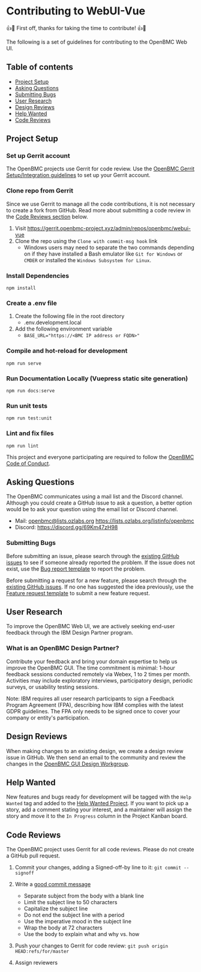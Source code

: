 # Contributing to WebUI-Vue

:+1::tada: First off, thanks for taking the time to contribute! :+1::tada:

The following is a set of guidelines for contributing to the OpenBMC Web UI.

## Table of contents

- [Project Setup](#project-setup)
- [Asking Questions](#asking-questions)
- [Submitting Bugs](#submitting-bugs)
- [User Research](#user-research)
- [Design Reviews](#design-reviews)
- [Help Wanted](#help-wanted)
- [Code Reviews](#code-reviews)

## Project Setup

### Set up Gerrit account

The OpenBMC projects use Gerrit for code review. Use the
[OpenBMC Gerrit Setup/Integration guidelines](https://github.com/openbmc/docs/blob/master/development/gerrit-setup.md)
to set up your Gerrit account.

### Clone repo from Gerrit

Since we use Gerrit to manage all the code contributions, it is not necessary to
create a fork from GitHub. Read more about submitting a code review in the
[Code Reviews section](#code-reviews) below.

1. Visit <https://gerrit.openbmc-project.xyz/admin/repos/openbmc/webui-vue>
2. Clone the repo using the `Clone with commit-msg hook` link
   - Windows users may need to separate the two commands depending on if they
     have installed a Bash emulator like `Git for Windows` or `CMDER` or
     installed the `Windows Subsystem for Linux`.

### Install Dependencies

```shell
npm install
```

### Create a .env file

1. Create the following file in the root directory
   - .env.development.local
1. Add the following environment variable
   - `BASE_URL="https://<BMC IP address or FQDN>"`

### Compile and hot-reload for development

```shell
npm run serve
```

### Run Documentation Locally (Vuepress static site generation)

```shell
npm run docs:serve
```

### Run unit tests

```shell
npm run test:unit
```

### Lint and fix files

```shell
npm run lint
```

This project and everyone participating are required to follow the
[OpenBMC Code of Conduct](https://github.com/openbmc/docs/blob/master/code-of-conduct.md).

## Asking Questions

The OpenBMC communicates using a mail list and the Discord channel. Although you
could create a GitHub issue to ask a question, a better option would be to ask
your question using the email list or Discord channel.

- Mail: <openbmc@lists.ozlabs.org> <https://lists.ozlabs.org/listinfo/openbmc>
- Discord: <https://discord.gg/69Km47zH98>

### Submitting Bugs

Before submitting an issue, please search through the
[existing GitHub issues](https://github.com/openbmc/webui-vue/issues) to see if
someone already reported the problem. If the issue does not exist, use the
[Bug report template](https://github.com/openbmc/webui-vue/issues/new?assignees=&labels=&template=bug_report.md&title=)
to report the problem.

Before submitting a request for a new feature, please search through the
[existing GitHub issues](https://github.com/openbmc/webui-vue/issues). If no one
has suggested the idea previously, use the
[Feature request template](https://github.com/openbmc/webui-vue/issues/new?assignees=&labels=&template=feature_request.md&title=)
to submit a new feature request.

## User Research

To improve the OpenBMC Web UI, we are actively seeking end-user feedback through
the IBM Design Partner program.

### What is an OpenBMC Design Partner?

Contribute your feedback and bring your domain expertise to help us improve the
OpenBMC GUI. The time commitment is minimal: 1-hour feedback sessions conducted
remotely via Webex, 1 to 2 times per month. Activities may include exploratory
interviews, participatory design, periodic surveys, or usability testing
sessions.

Note: IBM requires all user research participants to sign a Feedback Program
Agreement (FPA), describing how IBM complies with the latest GDPR guidelines.
The FPA only needs to be signed once to cover your company or entity's
participation.

## Design Reviews

When making changes to an existing design, we create a design review issue in
GitHub. We then send an email to the community and review the changes in the
[OpenBMC GUI Design Workgroup](https://github.com/openbmc/openbmc/wiki/GUI-Design-work-group).

## Help Wanted

New features and bugs ready for development will be tagged with the
`Help Wanted` tag and added to the
[Help Wanted Project](https://github.com/openbmc/webui-vue/projects/2). If you
want to pick up a story, add a comment stating your interest, and a maintainer
will assign the story and move it to the `In Progress` column in the Project
Kanban board.

## Code Reviews

The OpenBMC project uses Gerrit for all code reviews. Please do not create a
GitHub pull request.

1. Commit your changes, adding a Signed-off-by line to it:
   `git commit --signoff`
1. Write a [good commit message](https://chris.beams.io/posts/git-commit/)

   - Separate subject from the body with a blank line
   - Limit the subject line to 50 characters
   - Capitalize the subject line
   - Do not end the subject line with a period
   - Use the imperative mood in the subject line
   - Wrap the body at 72 characters
   - Use the body to explain what and why vs. how

1. Push your changes to Gerrit for code review:
   `git push origin HEAD:refs/for/master`
1. Assign reviewers
